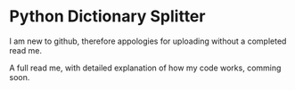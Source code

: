 # Python Dictionary Splitter

I am new to github, therefore appologies for uploading without a completed read me. 

A full read me, with detailed explanation of how my code works, comming soon.
